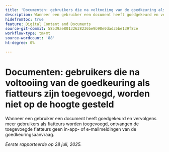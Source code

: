 ```yaml
---
title: 'Documenten: gebruikers die na voltooiing van de goedkeuring als fiatteurs zijn toegevoegd, worden niet op de hoogte gesteld'
description: Wanneer een gebruiker een document heeft goedgekeurd en vervolgens meer gebruikers als fiatteurs worden toegevoegd, ontvangen de toegevoegde fiatteurs geen in-app- of e-mailmeldingen van de goedkeuringsaanvraag.
hidefromtoc: true
feature: Digital Content and Documents
source-git-commit: 58539ae80132638236be9b90e0dad35be139f8ce
workflow-type: tm+mt
source-wordcount: '88'
ht-degree: 0%

---
```



# Documenten: gebruikers die na voltooiing van de goedkeuring als fiatteurs zijn toegevoegd, worden niet op de hoogte gesteld

Wanneer een gebruiker een document heeft goedgekeurd en vervolgens meer gebruikers als fiatteurs worden toegevoegd, ontvangen de toegevoegde fiatteurs geen in-app- of e-mailmeldingen van de goedkeuringsaanvraag.

_Eerste rapporteerde op 28 juli, 2025._
